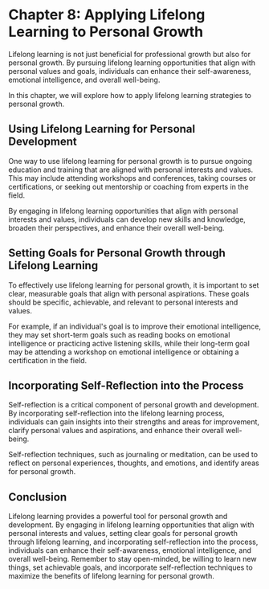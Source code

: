 Chapter 8: Applying Lifelong Learning to Personal Growth
========================================================

Lifelong learning is not just beneficial for professional growth but also for personal growth. By pursuing lifelong learning opportunities that align with personal values and goals, individuals can enhance their self-awareness, emotional intelligence, and overall well-being.

In this chapter, we will explore how to apply lifelong learning strategies to personal growth.

Using Lifelong Learning for Personal Development
------------------------------------------------

One way to use lifelong learning for personal growth is to pursue ongoing education and training that are aligned with personal interests and values. This may include attending workshops and conferences, taking courses or certifications, or seeking out mentorship or coaching from experts in the field.

By engaging in lifelong learning opportunities that align with personal interests and values, individuals can develop new skills and knowledge, broaden their perspectives, and enhance their overall well-being.

Setting Goals for Personal Growth through Lifelong Learning
-----------------------------------------------------------

To effectively use lifelong learning for personal growth, it is important to set clear, measurable goals that align with personal aspirations. These goals should be specific, achievable, and relevant to personal interests and values.

For example, if an individual's goal is to improve their emotional intelligence, they may set short-term goals such as reading books on emotional intelligence or practicing active listening skills, while their long-term goal may be attending a workshop on emotional intelligence or obtaining a certification in the field.

Incorporating Self-Reflection into the Process
----------------------------------------------

Self-reflection is a critical component of personal growth and development. By incorporating self-reflection into the lifelong learning process, individuals can gain insights into their strengths and areas for improvement, clarify personal values and aspirations, and enhance their overall well-being.

Self-reflection techniques, such as journaling or meditation, can be used to reflect on personal experiences, thoughts, and emotions, and identify areas for personal growth.

Conclusion
----------

Lifelong learning provides a powerful tool for personal growth and development. By engaging in lifelong learning opportunities that align with personal interests and values, setting clear goals for personal growth through lifelong learning, and incorporating self-reflection into the process, individuals can enhance their self-awareness, emotional intelligence, and overall well-being. Remember to stay open-minded, be willing to learn new things, set achievable goals, and incorporate self-reflection techniques to maximize the benefits of lifelong learning for personal growth.
